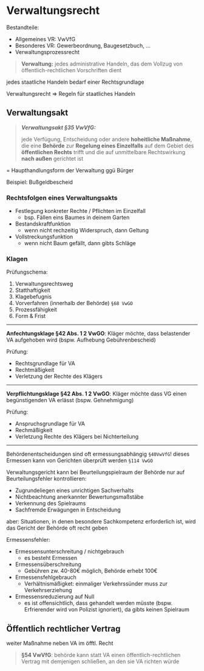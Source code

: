 # Verwaltungsrecht

Bestandteile:

- Allgemeines VR: VwVfG
- Besonderes VR: Gewerbeordnung, Baugesetzbuch, ...
- Verwaltungsprozessrecht



> **Verwaltung:** jedes administrative Handeln, das dem Vollzug von öffentlich-rechtlichen Vorschriften dient

jedes staatliche Handeln bedarf einer Rechtsgrundlage

Verwaltungsrecht => Regeln für staatliches Handeln 

## Verwaltungsakt

> ***Verwaltungsakt §35 VwVfG:***
>
> jede Verfügung, Entscheidung oder andere **hoheitliche Maßnahme**, die eine **Behörde** zur **Regelung eines Einzelfalls** auf dem Gebiet des **öffentlichen Rechts** trifft und die auf unmittelbare Rechtswirkung **nach außen** gerichtet ist

= Haupthandlungsform der Verwaltung ggü Bürger

Beispiel: Bußgeldbescheid

### Rechtsfolgen eines Verwaltungsakts

- Festlegung konkreter Rechte / Pflichten im Einzelfall
    - bsp. Fällen eins Baumes in deinem Garten
- Bestandskraftfunktion
    - wenn nicht rechzeitig Widerspruch, dann Geltung
- Vollstreckungsfunktion
    - wenn nicht Baum gefällt, dann gibts Schläge

### Klagen

Prüfungschema:

1. Verwaltungsrechtsweg
2. Statthaftigkeit
3. Klagebefugnis
4. Vorverfahren (innerhalb der Behörde) `§68 VwGO`
5. Prozessfähigkeit
6. Form & Frist

---

**Anfechtungsklage §42 Abs. 1 2 VwGO**: Kläger möchte, dass belastender VA aufgehoben wird (bspw. Aufhebung Gebührenbescheid)

Prüfung:

- Rechtsgrundlage für VA
- Rechtmäßigkeit
- Verletzung der Rechte des Klägers

---

**Verpflichtungsklage §42 Abs. 1 2 VwGO**: Kläger möchte dass VG einen begünstigenden VA erlässt (bspw. Gehnehmigung)

Prüfung:

- Anspruchsgrundlage für VA
- Rechmäßigkeit
- Verletzung Rechte des Klägers bei Nichterteilung

---

Behördenentscheidungen sind oft ermessungsabhängig `§40VwVfG`! dieses Ermessen kann von Gerichten überprüft werden `§114 VwGO`

Verwaltungsgericht kann bei Beurteilungspielraum der Behörde nur auf Beurteilungsfehler kontrollieren:

- Zugrundeliegen eines unrichtigen Sachverhalts
- Nichtbeachtung anerkannter Bewertungsmaßstäbe
- Verkennung des Spielraums
- Sachfremde Erwägungen in Entscheidung

 aber: Situationen, in denen besondere Sachkompetenz erforderlich ist, wird das Gericht der Behörde oft recht geben

Ermessensfehler:

- Ermessensunterschreitung / nichtgebrauch
    - es besteht Ermessen
- Ermessensüberschreitung
    - Gebühren zw. 40-80€ möglich, Behörde erhebt 100€
- Ermessensfehlgebrauch
    - Verhältnismäßigket: einmaliger Verkehrssünder muss zur Verkehrserziehung
- Ermessensreduzierung auf Null 
    - es ist offensichtlich, dass gehandelt werden müsste (bspw. Erfrierender wird von Polizist ignoriert), da gibts keinen Spielraum

## Öffentlich rechtlicher Vertrag

weiter Maßnahme neben VA im öfftl. Recht

> **§54 VwVfG**: behörde kann statt VA einen öffentlich-rechtlichen Vertrag mit demjenigen schließen, an den sie VA richten würde

